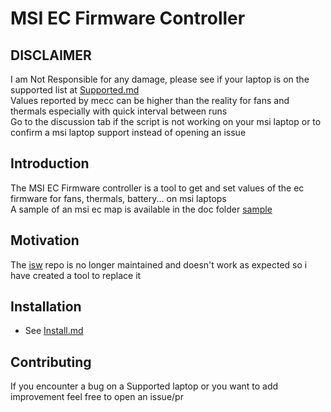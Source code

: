# MSI EC Firmware Controller

## DISCLAIMER
I am Not Responsible for any damage, please see if your laptop is on the supported list at [Supported.md](doc/Supported.md)\
Values reported by mecc can be higher than the reality for fans and thermals especially with quick interval between runs\
Go to the discussion tab if the script is not working on your msi laptop or to confirm a msi laptop support instead of opening an issue

## Introduction
The MSI EC Firmware controller is a tool to get and set values of the ec firmware for fans, thermals, battery... on msi laptops\
A sample of an msi ec map is available in the doc folder [sample](doc/msi-ec-map.png)

## Motivation
The [isw](https://github.com/YoyPa/isw) repo is no longer maintained and doesn't work as expected so i have created a tool to replace it

## Installation
- See [Install.md](doc/Install.md)

## Contributing
If you encounter a bug on a Supported laptop or you want to add improvement feel free to open an issue/pr
